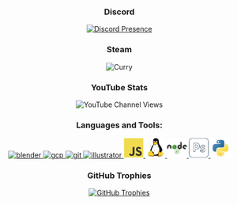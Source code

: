 <h3 align="center">Discord</h3>
<p align="center">
  <a href="https://discord.com/users/1136672010446057542">
    <img src="https://lanyard.cnrad.dev/api/1136672010446057542" alt="Discord Presence" />
  </a>
</p>

<h3 align="center">Steam</h3>
<p align="center">
  <img src="https://steam-stat.vercel.app/api?profileName=curryhot" alt="Curry" />
</p>

<h3 align="center">YouTube Stats</h3>
<p align="center">
  <img src="https://img.shields.io/youtube/channel/views/UC1WhVcVRRE_jM7RnLu9hlQg" alt="YouTube Channel Views" />
</p>

<h3 align="center">Languages and Tools:</h3>
<p align="center">
  <a href="https://www.blender.org/" target="_blank" rel="noreferrer">
    <img src="https://download.blender.org/branding/community/blender_community_badge_white.svg" alt="blender" width="40" height="40" />
  </a>
  <a href="https://cloud.google.com" target="_blank" rel="noreferrer">
    <img src="https://www.vectorlogo.zone/logos/google_cloud/google_cloud-icon.svg" alt="gcp" width="40" height="40" />
  </a>
  <a href="https://git-scm.com/" target="_blank" rel="noreferrer">
    <img src="https://www.vectorlogo.zone/logos/git-scm/git-scm-icon.svg" alt="git" width="40" height="40" />
  </a>
  <a href="https://www.adobe.com/in/products/illustrator.html" target="_blank" rel="noreferrer">
    <img src="https://www.vectorlogo.zone/logos/adobe_illustrator/adobe_illustrator-icon.svg" alt="illustrator" width="40" height="40" />
  </a>
  <a href="https://developer.mozilla.org/en-US/docs/Web/JavaScript" target="_blank" rel="noreferrer">
    <img src="https://raw.githubusercontent.com/devicons/devicon/master/icons/javascript/javascript-original.svg" alt="javascript" width="40" height="40" />
  </a>
  <a href="https://www.linux.org/" target="_blank" rel="noreferrer">
    <img src="https://raw.githubusercontent.com/devicons/devicon/master/icons/linux/linux-original.svg" alt="linux" width="40" height="40" />
  </a>
  <a href="https://nodejs.org" target="_blank" rel="noreferrer">
    <img src="https://raw.githubusercontent.com/devicons/devicon/master/icons/nodejs/nodejs-original-wordmark.svg" alt="nodejs" width="40" height="40" />
  </a>
  <a href="https://www.photoshop.com/en" target="_blank" rel="noreferrer">
    <img src="https://raw.githubusercontent.com/devicons/devicon/master/icons/photoshop/photoshop-line.svg" alt="photoshop" width="40" height="40" />
  </a>
  <a href="https://www.python.org" target="_blank" rel="noreferrer">
    <img src="https://raw.githubusercontent.com/devicons/devicon/master/icons/python/python-original.svg" alt="python" width="40" height="40" />
  </a>
</p>

<h3 align="center">GitHub Trophies</h3>
<p align="center">
  <a href="https://github.com/aryankori/github-profile-trophy">
    <img src="https://github-profile-trophy.vercel.app/?username=aryankori" alt="GitHub Trophies" />
  </a>
</p>
